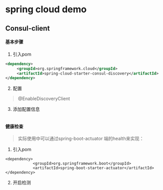 
# spring cloud demo

## Consul-client

#### 基本步骤
1.  引入pom
````xml
<dependency>
     <groupId>org.springframework.cloud</groupId>
     <artifactId>spring-cloud-starter-consul-discovery</artifactId>
</dependency>
````
2.  配置
> @EnableDiscoveryClient
3.  添加配置信息
````

````
#### 健康检查

> 实际使用中可以通过spring-boot-actuator 端的health来实现：
1.  引入pom
 ````
 <dependency>
             <groupId>org.springframework.boot</groupId>
             <artifactId>spring-boot-starter-actuator</artifactId>
 </dependency>
 ````
2.  开启检测
